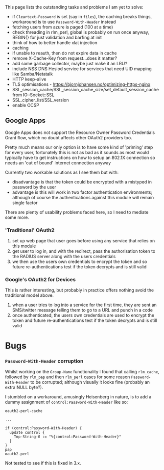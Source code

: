 This page lists the outstanding tasks and problems I am yet to solve:

 * if `Cleartext-Password` is set (say in `files`), the caching breaks things, workaround is to use `Password-With-Header` instead
 * fetching users from azure is paged (100 at a time)
 * check threading in rlm_perl, global is probably on run once anyway, BEGIN{} for just validation and barfing at init
 * think of how to better handle xlat injection
 * caching
  * if unable to reauth, then do not expire data in cache
  * remove X-Cache-Key from request...does it matter?
  * add some garbage collector, maybe just make it an LRU?
 * include NSS DNS Hesiod service for services that need UID mapping like Samba/Netatalk
 * HTTP keep-alive
 * TLS optimisations - https://bjornjohansen.no/optimizing-https-nginx
  * SSL_session_cache/SSL_session_cache_size/set_default_session_cache from IO::Socket::SSL
  * SSL_cipher_list/SSL_version
  * enable OCSP

## Google Apps

Google Apps does not support the Resource Owner Password Credentials Grant flow, which no doubt affects other OAuth2 providers too.

Pretty much means our only option is to have some kind of 'priming' step for every user, fortunately this is not as bad as it sounds as most would typically have to get instructions on how to setup an 802.1X connection so needs an 'out of bound' Internet connection anyway

Currently two workable solutions as I see them but with:

 * disadvantage is that the token could be encrypted with a mistyped in password by the user
 * advantage is this will work in two factor authentication environments; although of course the authentications against this module will remain single factor

There are plenty of usability problems faced here, so I need to mediate some more.

### 'Traditional' OAuth2

1. set up web page that user goes before using any service that relies on this module
1. get user to log in, and with the redirect, pass the authorisation token to the RADIUS server along with the users credentials
1. we then use the users own credentials to encrypt the token and so future re-authentications test if the token decrypts and is still valid

### Google's OAuth2 for Devices

This is rather interesting, but probably in practice offers nothing avoid the traditional model above.

1. when a user tries to log into a service for the first time, they are sent an SMS/twitter message telling them to go to a URL and punch in a code
1. once authenticated, the users own credentials are used to encrypt the token and future re-authentications test if the token decrypts and is still valid

# Bugs

### `Password-With-Header` corruption

Whilst working on the `Group-Name` functionality I found that calling `rlm_cache`, followed by `rlm_pap` and then `rlm_perl` cases for some reason `Password-With-Header` to be corrupted; although visually it looks fine (probably an extra NULL byte?).

I stumbled on a workaround, amusingly Heisenberg in nature, is to add a dummy assignment of `control:Password-With-Header` like so:

    oauth2-perl-cache
    
    ...
    
    if (control:Password-With-Header) {
      update control {
        Tmp-String-0 := "%{control:Password-With-Header}"
      }
    }
    pap
    oauth2-perl

Not tested to see if this is fixed in 3.x.
